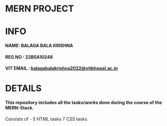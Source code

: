 # MERN PROJECT
# INFO 
#### NAME: BALAGA BALA KRISHNA
#### REG NO : 22BSA10248
#### VIT EMAIL : balagabalakrishna2022@vitbhopal.ac.in

# DETAILS
#### This repository includes all the tasks/works done during the course of the MERN-Stack.
Consists of -
5 HTML tasks
7 CSS tasks
